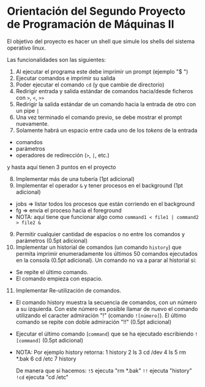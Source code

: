 Orientación del Segundo Proyecto de Programación de Máquinas II
========================

El objetivo del proyecto es hacer un shell que simule los shells del sistema operativo linux.

Las funcionalidades son las siguientes:

1. Al ejecutar el programa este debe imprimir un prompt (ejemplo "$ ")
2. Ejecutar comandos e imprimir su salida
3. Poder ejecutar el comando `cd` (y que cambie de directorio)
4. Redirigir entrada y salida estándar de comandos hacia/desde ficheros con `>`, `<`, `>>` 
5. Redirigir la salida estándar de un comando hacia la entrada de otro con un pipe `|`
6. Una vez terminado el comando previo, se debe mostrar el prompt nuevamente.
7. Solamente habrá un espacio entre cada uno de los *tokens* de la entrada
  * comandos
  * parámetros
  * operadores de redirección (`>`, `|`, etc.)

y hasta aquí tienen 3 puntos en el proyecto

8. Implementar más de una tubería (1pt adicional)
9. Implementar el operador `&` y tener procesos en el background (1pt adicional)
  * jobs => listar todos los procesos que están corriendo en el background
  * fg <pid> => envía el proceso <pid> hacia el foreground
  * NOTA: aquí tiene que funcionar algo como `command1 < file1 | command2 > file2 &`
9. Permitir cualquier cantidad de espacios o no entre los comandos y parámetros (0.5pt adicional)
10. Implementar un historial de comandos (un comando `history`) que permita imprimir enumeradamente los últimos 50 comandos ejecutados en la consola (0.5pt adicional). Un comando no va a parar al historial si:
  * Se repite el último comando.
  * El comando empieza con espacio.
11. Implementar Re-utilización de comandos.
  * El comando history muestra la secuencia de comandos, con un número a su izquierda. Con este número es posible llamar de nuevo el comando utilizando el caracter admiración "!" (comando `![número]`). El último comando se repite con doble admiración "!!" (0.5pt adicional)
  * Ejecutar el último comando (`command`) que se ha ejecutado escribiendo `![command]` (0.5pt adicional)
  * NOTA: Por ejemplo history retorna:
    1  history 
    2  ls 
    3  cd /dev 
    4  ls 
    5  rm *.bak
    6  cd /etc 
    7  history


    De manera que si hacemos:
   `!5` ejecuta "rm *.bak"
   `!!` ejecuta "history"
   `!cd` ejecuta "cd /etc"


